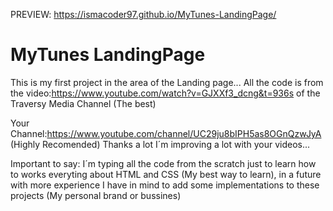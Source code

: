 PREVIEW: https://ismacoder97.github.io/MyTunes-LandingPage/

# MyTunes LandingPage
 This is my first project in the area of the Landing page... All the code is from the video:https://www.youtube.com/watch?v=GJXXf3_dcng&t=936s  of the Traversy Media Channel (The best)

Your Channel:https://www.youtube.com/channel/UC29ju8bIPH5as8OGnQzwJyA (Highly Recomended) Thanks a lot  I´m improving a lot with your videos... 

Important to say: I´m typing all the code from the scratch just to learn how to works everyting about HTML and CSS (My best way to learn), in a future with more experience I have in mind to add some implementations to these projects (My personal brand or bussines)  
